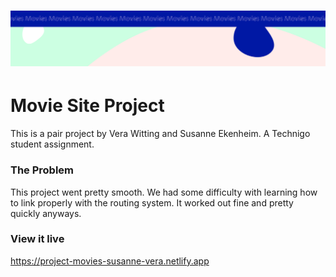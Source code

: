 <h1 align="center">
  <a href="">
    <img src="/src/assets/movies.svg" alt="Project Banner Image">
  </a>
</h1>

# Movie Site Project

This is a pair project by Vera Witting and Susanne Ekenheim. A Technigo student assignment. 

### The Problem

This project went pretty smooth. We had some difficulty with learning how to link properly with the routing system. It worked out fine and pretty quickly anyways.

### View it live

https://project-movies-susanne-vera.netlify.app

